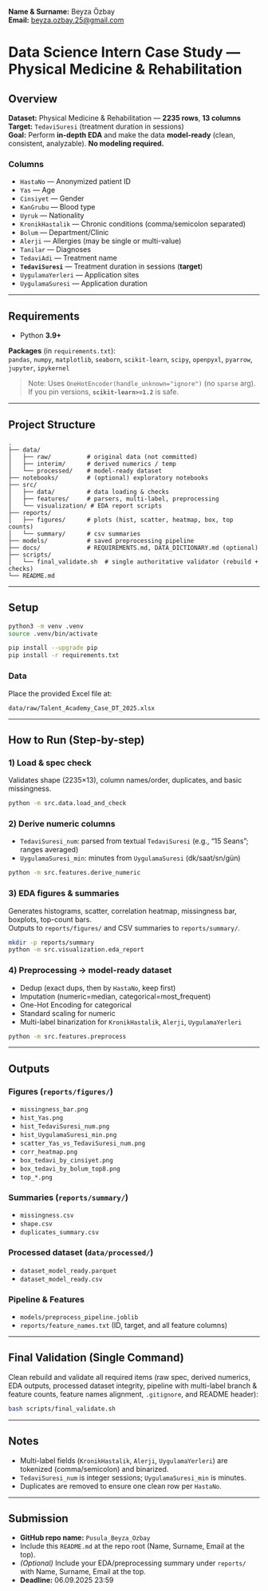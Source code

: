 **Name & Surname:** Beyza Özbay  
**Email:** beyza.ozbay.25@gmail.com

# Data Science Intern Case Study — Physical Medicine & Rehabilitation

## Overview
**Dataset:** Physical Medicine & Rehabilitation — **2235 rows**, **13 columns**  
**Target:** `TedaviSuresi` (treatment duration in sessions)  
**Goal:** Perform **in-depth EDA** and make the data **model-ready** (clean, consistent, analyzable). **No modeling required.**

### Columns
- `HastaNo` — Anonymized patient ID  
- `Yas` — Age  
- `Cinsiyet` — Gender  
- `KanGrubu` — Blood type  
- `Uyruk` — Nationality  
- `KronikHastalik` — Chronic conditions (comma/semicolon separated)  
- `Bolum` — Department/Clinic  
- `Alerji` — Allergies (may be single or multi-value)  
- `Tanilar` — Diagnoses  
- `TedaviAdi` — Treatment name  
- **`TedaviSuresi`** — Treatment duration in sessions (**target**)  
- `UygulamaYerleri` — Application sites  
- `UygulamaSuresi` — Application duration

---

## Requirements
- Python **3.9+**

**Packages** (in `requirements.txt`):  
`pandas`, `numpy`, `matplotlib`, `seaborn`, `scikit-learn`, `scipy`, `openpyxl`, `pyarrow`, `jupyter`, `ipykernel`

> Note: Uses `OneHotEncoder(handle_unknown="ignore")` (no `sparse` arg). If you pin versions, **`scikit-learn>=1.2`** is safe.

---

## Project Structure
```
.
├── data/
│   ├── raw/          # original data (not committed)
│   ├── interim/      # derived numerics / temp
│   └── processed/    # model-ready dataset
├── notebooks/        # (optional) exploratory notebooks
├── src/
│   ├── data/         # data loading & checks
│   ├── features/     # parsers, multi-label, preprocessing
│   └── visualization/ # EDA report scripts
├── reports/
│   ├── figures/      # plots (hist, scatter, heatmap, box, top counts)
│   └── summary/      # csv summaries
├── models/           # saved preprocessing pipeline
├── docs/             # REQUIREMENTS.md, DATA_DICTIONARY.md (optional)
├── scripts/
│   └── final_validate.sh  # single authoritative validator (rebuild + checks)
└── README.md
```

---

## Setup
```bash
python3 -m venv .venv
source .venv/bin/activate

pip install --upgrade pip
pip install -r requirements.txt
```

### Data
Place the provided Excel file at:
```
data/raw/Talent_Academy_Case_DT_2025.xlsx
```

---

## How to Run (Step-by-step)

### 1) Load & spec check
Validates shape (2235×13), column names/order, duplicates, and basic missingness.
```bash
python -m src.data.load_and_check
```

### 2) Derive numeric columns
- `TedaviSuresi_num`: parsed from textual `TedaviSuresi` (e.g., “15 Seans”; ranges averaged)  
- `UygulamaSuresi_min`: minutes from `UygulamaSuresi` (dk/saat/sn/gün)
```bash
python -m src.features.derive_numeric
```

### 3) EDA figures & summaries
Generates histograms, scatter, correlation heatmap, missingness bar, boxplots, top-count bars.  
Outputs to `reports/figures/` and CSV summaries to `reports/summary/`.
```bash
mkdir -p reports/summary
python -m src.visualization.eda_report
```

### 4) Preprocessing → model-ready dataset
- Dedup (exact dups, then by `HastaNo`, keep first)  
- Imputation (numeric=median, categorical=most_frequent)  
- One-Hot Encoding for categorical  
- Standard scaling for numeric  
- Multi-label binarization for `KronikHastalik`, `Alerji`, `UygulamaYerleri`
```bash
python -m src.features.preprocess
```

---

## Outputs

### Figures (`reports/figures/`)
- `missingness_bar.png`
- `hist_Yas.png`
- `hist_TedaviSuresi_num.png`
- `hist_UygulamaSuresi_min.png`
- `scatter_Yas_vs_TedaviSuresi_num.png`
- `corr_heatmap.png`
- `box_tedavi_by_cinsiyet.png`
- `box_tedavi_by_bolum_top8.png`
- `top_*.png`

### Summaries (`reports/summary/`)
- `missingness.csv`
- `shape.csv`
- `duplicates_summary.csv`

### Processed dataset (`data/processed/`)
- `dataset_model_ready.parquet`
- `dataset_model_ready.csv`

### Pipeline & Features
- `models/preprocess_pipeline.joblib`  
- `reports/feature_names.txt` (ID, target, and all feature columns)

---

## Final Validation (Single Command)
Clean rebuild and validate all required items (raw spec, derived numerics, EDA outputs, processed dataset integrity, pipeline with multi-label branch & feature counts, feature names alignment, `.gitignore`, and README header):
```bash
bash scripts/final_validate.sh
```

---

## Notes
- Multi-label fields (`KronikHastalik`, `Alerji`, `UygulamaYerleri`) are tokenized (comma/semicolon) and binarized.  
- `TedaviSuresi_num` is integer sessions; `UygulamaSuresi_min` is minutes.  
- Duplicates are removed to ensure one clean row per `HastaNo`.

---

## Submission
- **GitHub repo name:** `Pusula_Beyza_Ozbay`  
- Include this `README.md` at the repo root (Name, Surname, Email at the top).  
- *(Optional)* Include your EDA/preprocessing summary under `reports/` with Name, Surname, Email at the top.  
- **Deadline:** 06.09.2025 23:59
